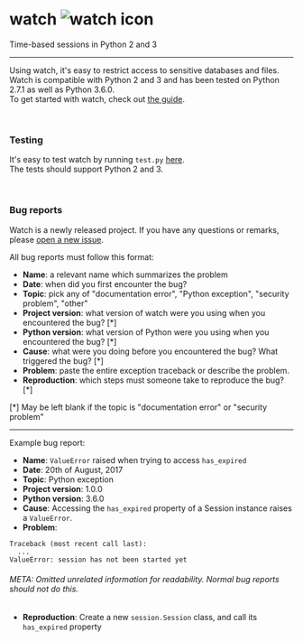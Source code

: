 # watch ![watch icon](https://cdn0.iconfinder.com/data/icons/sport-2-android-l-lollipop-icon-pack/24/stopwatch-24.png "Logo")
Time-based sessions in Python 2 and 3

---

Using watch, it's easy to restrict access to sensitive databases and files.<br />
Watch is compatible with Python 2 and 3 and has been tested on Python 2.7.1 as well as Python 3.6.0.<br />
To get started with watch, check out [the guide](https://github.com/Coal0/watch/blob/master/guide.md).

<br />

### Testing
It's easy to test watch by running `test.py` [here](https://github.com/Coal0/watch/tree/master/tests).<br />
The tests should support Python 2 and 3.

<br />

### Bug reports

Watch is a newly released project. If you have any questions or remarks, please [open a new issue](https://github.com/Coal0/watch/issues/new).<br />

All bug reports must follow this format:

* **Name**: a relevant name which summarizes the problem
* **Date**: when did you first encounter the bug?
* **Topic**: pick any of "documentation error", "Python exception", "security problem", "other"
* **Project version**: what version of watch were you using when you encountered the bug? [\*]
* **Python version**: what version of Python were you using when you encountered the bug? [\*]
* **Cause**: what were you doing before you encountered the bug? What triggered the bug? [\*]
* **Problem**: paste the entire exception traceback or describe the problem.
* **Reproduction**: which steps must someone take to reproduce the bug? [\*]

[\*] May be left blank if the topic is "documentation error" or "security problem"

---

Example bug report:

* **Name**: `ValueError` raised when trying to access `has_expired`
* **Date**: 20th of August, 2017
* **Topic**: Python exception
* **Project version**: 1.0.0
* **Python version**: 3.6.0
* **Cause**: Accessing the `has_expired` property of a Session instance raises a `ValueError`.
* **Problem**:

```
Traceback (most recent call last):
  ...
ValueError: session has not been started yet
```

###### META: Omitted unrelated information for readability. Normal bug reports should not do this.

* **Reproduction**: Create a new `session.Session` class, and call its `has_expired` property

